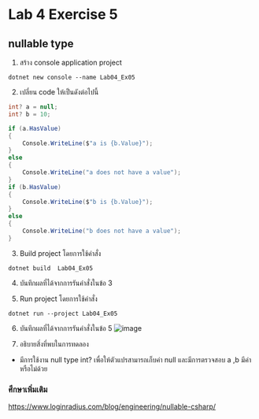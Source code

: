 # Lab 4 Exercise 5

## nullable type



1. สร้าง console application project

```
dotnet new console --name Lab04_Ex05
```
2. เปลี่ยน code ให้เป็นดังต่อไปนี้

```cs
int? a = null;
int? b = 10;

if (a.HasValue)
{
    Console.WriteLine($"a is {b.Value}");
}
else
{
    Console.WriteLine("a does not have a value");
}
if (b.HasValue)
{
    Console.WriteLine($"b is {b.Value}");
}
else
{
    Console.WriteLine("b does not have a value");
}
```

3. Build project โดยการใช้คำสั่ง

```
dotnet build  Lab04_Ex05
```

4. บันทึกผลที่ได้จากการรันคำสั่งในข้อ 3

5. Run project โดยการใช้คำสั่ง

```
dotnet run --project Lab04_Ex05
```

6. บันทึกผลที่ได้จากการรันคำสั่งในข้อ 5
![image](https://github.com/65030121natthamon/03376836-OOP-2566-Lab-04/assets/144195611/8bc4d0b4-1968-4fa2-ae2b-e5c89ac592e1)


7. อธิบายสิ่งที่พบในการทดลอง
- มีการใช้งาน  null type int? เพื่อให้ตัวแปรสามารถเก็บค่า null และมีการตรวจสอบ a ,b มีค่าหรือไม่ด้วย
### ศึกษาเพิ่มเติม

https://www.loginradius.com/blog/engineering/nullable-csharp/
